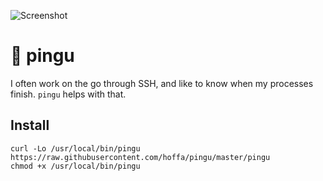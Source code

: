 ![Screenshot](https://i.imgur.com/UQkOL9l.png)

# 🐧 pingu

I often work on the go through SSH, and like to know when my processes finish. `pingu` helps with that.

## Install

```
curl -Lo /usr/local/bin/pingu https://raw.githubusercontent.com/hoffa/pingu/master/pingu
chmod +x /usr/local/bin/pingu
```
